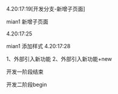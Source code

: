 4.20:17:19[开发分支-新增子页面]

mian1 新增子页面

4.20:17:25

mian1 添加样式
4.20:17:28

1、外部引入新功能
2、外部引入新功能+new

开发一阶段结束

开发二阶段begin
